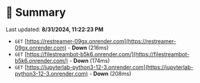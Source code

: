 # 📖 Summary
Last updated: **8/31/2024, 11:22:23 PM**

- `GET` [https://restreamer-09gx.onrender.com](https://restreamer-09gx.onrender.com) - **Down** (216ms)
- `GET` [https://filestreambot-b5k6.onrender.com/](https://filestreambot-b5k6.onrender.com/) - **Down** (174ms)
- `GET` [https://jupyterlab-python3-12-3.onrender.com](https://jupyterlab-python3-12-3.onrender.com) - **Down** (208ms)
